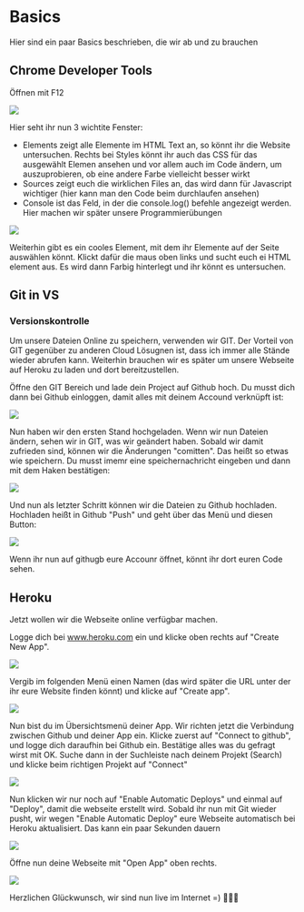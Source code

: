 # Basics
Hier sind ein paar Basics beschrieben, die wir ab und zu brauchen

## Chrome Developer Tools
Öffnen mit F12 

![](pictures/devtools.JPG)

Hier seht ihr nun 3 wichtite Fenster:
- Elements zeigt alle Elemente im HTML Text an, so könnt ihr die Website untersuchen. Rechts bei Styles könnt ihr auch das CSS für das ausgewählt Elemen ansehen und vor allem auch im Code ändern, um auszuprobieren, ob eine andere Farbe vielleicht besser wirkt
- Sources zeigt euch die wirklichen Files an, das wird dann für Javascript wichtiger (hier kann man den Code beim durchlaufen ansehen)
- Console ist das Feld, in der die console.log() befehle angezeigt werden. Hier machen wir später unsere Programmierübungen

![](pictures/select.JPG)

Weiterhin gibt es ein cooles Element, mit dem ihr Elemente auf der Seite auswählen könnt. Klickt dafür die maus oben links und sucht euch ei HTML element aus. Es wird dann Farbig hinterlegt und ihr könnt es untersuchen.

## Git in VS

### Versionskontrolle
Um unsere Dateien Online zu speichern, verwenden wir GIT. Der Vorteil von GIT gegenüber zu anderen Cloud Lösugnen ist, dass ich immer alle Stände wieder abrufen kann. Weiterhin brauchen wir es später um unsere Webseite auf Heroku zu laden und dort bereitzustellen.

Öffne den GIT Bereich und lade dein Project auf Github hoch. Du musst dich dann bei Github einloggen, damit alles mit deinem Accound verknüpft ist:

![](pictures/newrepo.JPG)

Nun haben wir den ersten Stand hochgeladen. Wenn wir nun Dateien ändern, sehen wir in GIT, was wir geändert haben. Sobald wir damit zufrieden sind, können wir die Änderungen "comitten". Das heißt so etwas wie speichern. Du musst imemr eine speichernachricht eingeben und dann mit dem Haken bestätigen:

![](pictures/commit.JPG)

Und nun als letzter Schritt können wir die Dateien zu Github hochladen. Hochladen heißt in Github "Push" und geht über das Menü und diesen Button:

![](pictures/push.png)

Wenn ihr nun auf githugb eure Accounr öffnet, könnt ihr dort euren Code sehen.

## Heroku

Jetzt wollen wir die Webseite online verfügbar machen.

Logge dich bei www.heroku.com ein und klicke oben rechts auf "Create New App".

![](pictures/heroku_new_app.png)

 Vergib im folgenden Menü einen Namen (das wird später die URL unter der ihr eure Website finden könnt) und klicke auf "Create app".

![](pictures/in_create_menu.JPG)

Nun bist du im Übersichtsmenü deiner App. Wir richten jetzt die Verbindung zwischen Github und deiner App ein. Klicke zuerst auf "Connect to github", und logge dich daraufhin bei Github ein. Bestätige alles was du gefragt wirst mit OK. Suche dann in der Suchleiste nach deinem Projekt (Search) und klicke beim richtigen Projekt auf "Connect"

![](pictures/heroku_add_ci.png)

Nun klicken wir nur noch auf "Enable Automatic Deploys" und einmal auf "Deploy", damit die webseite erstellt wird. Sobald ihr nun mit Git wieder pusht, wir wegen "Enable Automatic Deploy" eure Webseite automatisch bei Heroku aktualisiert. Das kann ein paar Sekunden dauern

![](pictures/heroku_add_pipeline.png)

Öffne nun deine Webseite mit "Open App" oben rechts. 

![](pictures/heroku_open.png)

Herzlichen Glückwunsch, wir sind nun live im Internet =) :clap::clap::clap:





